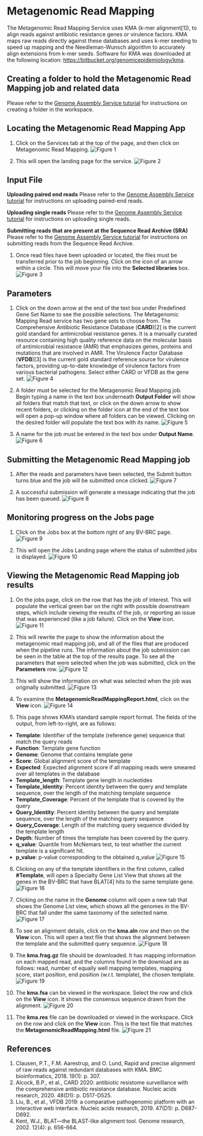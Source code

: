 # Metagenomic Read Mapping

The Metagenomic Read Mapping Service uses KMA (k-mer alignment[1]), to align reads against antibiotic resistance genes or virulence factors. KMA maps raw reads directly against these databases and uses k-mer seeding to speed up mapping and the Needleman-Wunsch algorithm to accurately align extensions from k-mer seeds. Software for KMA was downloaded at the following location: https://bitbucket.org/genomicepidemiology/kma.

## Creating a folder to hold the Metagenomic Read Mapping job and related data

Please refer to the [Genome Assembly Service tutorial](../genome_assembly/assembly.html) for instructions on creating a folder in the workspace.

## Locating the Metagenomic Read Mapping App

1.	Click on the Services tab at the top of the page, and then click on Metagenomic Read Mapping. 
![Figure 1](./images/Picture1.png "Figure 1")

2.	This will open the landing page for the service. 
![Figure 2](./images/Picture2.png "Figure 2")

## Input File

**Uploading paired end reads**
Please refer to the [Genome Assembly Service tutorial](../genome_assembly/assembly.html) for instructions on uploading paired-end reads. 

**Uploading single reads**
Please refer to the [Genome Assembly Service tutorial](../genome_assembly/assembly.html) for instructions on uploading single reads. 

**Submitting reads that are present at the Sequence Read Archive (SRA)**
Please refer to the [Genome Assembly Service tutorial](../genome_assembly/assembly.html) for instructions on submitting reads from the Sequence Read Archive. 

1.	Once read files have been uploaded or located, the files must be transferred prior to the job beginning.  Click on the icon of an arrow within a circle. This will move your file into the **Selected libraries** box. 
![Figure 3](./images/Picture3.png "Figure 3")

## Parameters

1.	Click on the down arrow at the end of the text box under Predefined Gene Set Name to see the possible selections. The Metagenomic Mapping Read service has two gene sets to choose from. The Comprehensive Antibiotic Resistance Database (**CARD**)[2] is the current gold standard for antimicrobial resistance genes. It is a manually curated resource containing high quality reference data on the molecular basis of antimicrobial resistance (AMR) that emphasizes genes, proteins and mutations that are involved in AMR. The Virulence Factor Database (**VFDB**)[3] is the current gold standard reference source for virulence factors, providing up-to-date knowledge of virulence factors from various bacterial pathogens. Select either CARD or VFDB as the gene set. 
![Figure 4](./images/Picture4.png "Figure 4")

2.	A folder must be selected for the Metagenomic Read Mapping job. Begin typing a name in the text box underneath **Output Folder** will show all folders that match that text, or click on the down arrow to show recent folders, or clicking on the folder icon at the end of the text box will open a pop-up window where all folders can be viewed.  Clicking on the desired folder will populate the text box with its name. 
![Figure 5](./images/Picture5.png "Figure 5")

3.	A name for the job must be entered in the text box under **Output Name**.  
![Figure 6](./images/Picture6.png "Figure 6")

## Submitting the Metagenomic Read Mapping job

1.	After the reads and parameters have been selected, the Submit button turns blue and the job will be submitted once clicked. 
![Figure 7](./images/Picture7.png "Figure 7")

2.	A successful submission will generate a message indicating that the job has been queued. 
![Figure 8](./images/Picture8.png "Figure 8")

## Monitoring progress on the Jobs page

1.	Click on the Jobs box at the bottom right of any BV-BRC page. 
![Figure 9](./images/Picture9.png "Figure 9")

2.	This will open the Jobs Landing page where the status of submitted jobs is displayed. 
![Figure 10](./images/Picture10.png "Figure 10")

## Viewing the Metagenomic Read Mapping job results

1.	On the jobs page, click on the row that has the job of interest.  This will populate the vertical green bar on the right with possible downstream steps, which include viewing the results of the job, or reporting an issue that was experienced (like a job failure).  Click on the **View** icon. 
![Figure 11](./images/Picture11.png "Figure 11")

2.	This will rewrite the page to show the information about the metagenomic read mapping job, and all of the files that are produced when the pipeline runs.  The information about the job submission can be seen in the table at the top of the results page.  To see all the parameters that were selected when the job was submitted, click on the **Parameters** row. 
![Figure 12](./images/Picture12.png "Figure 12")

3.	This will show the information on what was selected when the job was originally submitted. 
![Figure 13](./images/Picture13.png "Figure 13")

4.	To examine the **MetagenomicReadMappingReport.html**, click on the **View** icon. 
![Figure 14](./images/Picture14.png "Figure 14")

5.	This page shows KMA’s standard sample report format. The fields of the output, from left-to-right, are as follows:
   * **Template**: Identifier of the template (reference gene) sequence that match the query reads
   * **Function**: Template gene function
   * **Genome**: Genome that contains template gene
   * **Score**: Global alignment score of the template
   * **Expected**: Expected alignment score if all mapping reads were smeared over all templates in the database
   * **Template_length**: Template gene length in nucleotides
   * **Template_Identity**: Percent identity between the query and template sequence, over the length of the matching template sequence
   * **Template_Coverage**: Percent of the template that is covered by the query
   * **Query_Identity**: Percent identity between the query and template sequence, over the length of the matching query sequence
   * **Query_Coverage**: Length of the matching query sequence divided by the template length
   * **Depth**: Number of times the template has been covered by the query.
   * **q_value**: Quantile from McNemars test, to test whether the current template is a significant hit.
   * **p_value**: p-value corresponding to the obtained q_value 
![Figure 15](./images/Picture15.png "Figure 15")

6.	Clicking on any of the template identifiers in the first column, called **#Template**, will open a Specialty Gene List View that shows all the genes in the BV-BRC that have BLAT[4] hits to the same template gene. 
![Figure 16](./images/Picture16.png "Figure 16")

7.	Clicking on the name in the **Genome** column will open a new tab that shows the Genome List view, which shows all the genomes in the BV-BRC that fall under the same taxonomy of the selected name. 
![Figure 17](./images/Picture17.png "Figure 17")

8.	To see an alignment details, click on the **kma.aln** row and then on the **View** icon.  This will open a text file that shows the alignment between the template and the submitted query sequence. 
![Figure 18](./images/Picture18.png "Figure 18")

9.	The **kma.frag.gz** file should be downloaded. It has mapping information on each mapped read, and the columns found in the download are as follows: read, number of equally well mapping templates, mapping score, start position, end position (w.r.t. template), the chosen template. 
![Figure 19](./images/Picture19.png "Figure 19")

10.	The **kma.fsa** can be viewed in the workspace. Select the row and click on the **View** icon.  It shows the consensus sequence drawn from the alignment. 
![Figure 20](./images/Picture20.png "Figure 20")

11.	The **kma.res** file can be downloaded or viewed in the workspace. Click on the row and click on the **View** icon.  This is the text file that matches the **MetagenomicReadMapping.html** file. 
![Figure 21](./images/Picture21.png "Figure 21")

## References 

1.	Clausen, P.T., F.M. Aarestrup, and O. Lund, Rapid and precise alignment of raw reads against redundant databases with KMA. BMC bioinformatics, 2018. 19(1): p. 307.
2.	Alcock, B.P., et al., CARD 2020: antibiotic resistome surveillance with the comprehensive antibiotic resistance database. Nucleic acids research, 2020. 48(D1): p. D517-D525.
3.	Liu, B., et al., VFDB 2019: a comparative pathogenomic platform with an interactive web interface. Nucleic acids research, 2019. 47(D1): p. D687-D692.
4.	Kent, W.J., BLAT—the BLAST-like alignment tool. Genome research, 2002. 12(4): p. 656-664.

